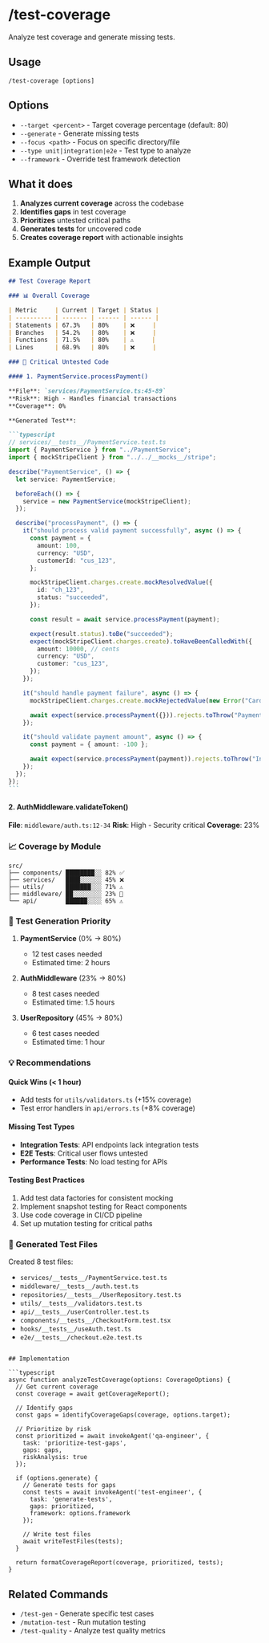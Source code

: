 # /test-coverage

Analyze test coverage and generate missing tests.

## Usage

```
/test-coverage [options]
```

## Options

- `--target <percent>` - Target coverage percentage (default: 80)
- `--generate` - Generate missing tests
- `--focus <path>` - Focus on specific directory/file
- `--type unit|integration|e2e` - Test type to analyze
- `--framework` - Override test framework detection

## What it does

1. **Analyzes current coverage** across the codebase
2. **Identifies gaps** in test coverage
3. **Prioritizes** untested critical paths
4. **Generates tests** for uncovered code
5. **Creates coverage report** with actionable insights

## Example Output

````markdown
## Test Coverage Report

### 📊 Overall Coverage

| Metric     | Current | Target | Status |
| ---------- | ------- | ------ | ------ |
| Statements | 67.3%   | 80%    | ❌     |
| Branches   | 54.2%   | 80%    | ❌     |
| Functions  | 71.5%   | 80%    | ⚠️     |
| Lines      | 68.9%   | 80%    | ❌     |

### 🔴 Critical Untested Code

#### 1. PaymentService.processPayment()

**File**: `services/PaymentService.ts:45-89`
**Risk**: High - Handles financial transactions
**Coverage**: 0%

**Generated Test**:

```typescript
// services/__tests__/PaymentService.test.ts
import { PaymentService } from "../PaymentService";
import { mockStripeClient } from "../../__mocks__/stripe";

describe("PaymentService", () => {
  let service: PaymentService;

  beforeEach(() => {
    service = new PaymentService(mockStripeClient);
  });

  describe("processPayment", () => {
    it("should process valid payment successfully", async () => {
      const payment = {
        amount: 100,
        currency: "USD",
        customerId: "cus_123",
      };

      mockStripeClient.charges.create.mockResolvedValue({
        id: "ch_123",
        status: "succeeded",
      });

      const result = await service.processPayment(payment);

      expect(result.status).toBe("succeeded");
      expect(mockStripeClient.charges.create).toHaveBeenCalledWith({
        amount: 10000, // cents
        currency: "USD",
        customer: "cus_123",
      });
    });

    it("should handle payment failure", async () => {
      mockStripeClient.charges.create.mockRejectedValue(new Error("Card declined"));

      await expect(service.processPayment({})).rejects.toThrow("Payment failed: Card declined");
    });

    it("should validate payment amount", async () => {
      const payment = { amount: -100 };

      await expect(service.processPayment(payment)).rejects.toThrow("Invalid payment amount");
    });
  });
});
```
````

#### 2. AuthMiddleware.validateToken()

**File**: `middleware/auth.ts:12-34`
**Risk**: High - Security critical
**Coverage**: 23%

### 📈 Coverage by Module

```
src/
├── components/ ████████░░ 82% ✅
├── services/   ████░░░░░░ 45% ❌
├── utils/      ███████░░░ 71% ⚠️
├── middleware/ ██░░░░░░░░ 23% 🔴
└── api/        ██████░░░░ 65% ⚠️
```

### 🎯 Test Generation Priority

1. **PaymentService** (0% → 80%)

   - 12 test cases needed
   - Estimated time: 2 hours

2. **AuthMiddleware** (23% → 80%)

   - 8 test cases needed
   - Estimated time: 1.5 hours

3. **UserRepository** (45% → 80%)
   - 6 test cases needed
   - Estimated time: 1 hour

### 💡 Recommendations

#### Quick Wins (< 1 hour)

- Add tests for `utils/validators.ts` (+15% coverage)
- Test error handlers in `api/errors.ts` (+8% coverage)

#### Missing Test Types

- **Integration Tests**: API endpoints lack integration tests
- **E2E Tests**: Critical user flows untested
- **Performance Tests**: No load testing for APIs

#### Testing Best Practices

1. Add test data factories for consistent mocking
2. Implement snapshot testing for React components
3. Use code coverage in CI/CD pipeline
4. Set up mutation testing for critical paths

### 📝 Generated Test Files

Created 8 test files:

- `services/__tests__/PaymentService.test.ts`
- `middleware/__tests__/auth.test.ts`
- `repositories/__tests__/UserRepository.test.ts`
- `utils/__tests__/validators.test.ts`
- `api/__tests__/userController.test.ts`
- `components/__tests__/CheckoutForm.test.tsx`
- `hooks/__tests__/useAuth.test.ts`
- `e2e/__tests__/checkout.e2e.test.ts`

````

## Implementation

```typescript
async function analyzeTestCoverage(options: CoverageOptions) {
  // Get current coverage
  const coverage = await getCoverageReport();

  // Identify gaps
  const gaps = identifyCoverageGaps(coverage, options.target);

  // Prioritize by risk
  const prioritized = await invokeAgent('qa-engineer', {
    task: 'prioritize-test-gaps',
    gaps: gaps,
    riskAnalysis: true
  });

  if (options.generate) {
    // Generate tests for gaps
    const tests = await invokeAgent('test-engineer', {
      task: 'generate-tests',
      gaps: prioritized,
      framework: options.framework
    });

    // Write test files
    await writeTestFiles(tests);
  }

  return formatCoverageReport(coverage, prioritized, tests);
}
````

## Related Commands

- `/test-gen` - Generate specific test cases
- `/mutation-test` - Run mutation testing
- `/test-quality` - Analyze test quality metrics
